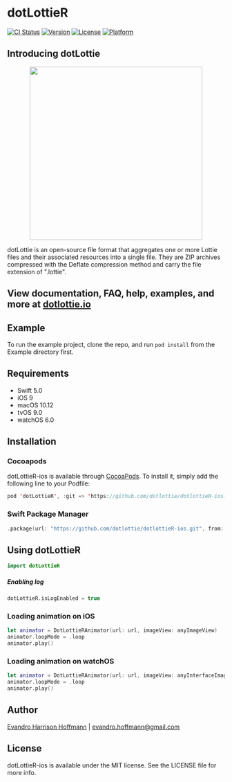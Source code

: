 # dotLottieR

[![CI Status](https://img.shields.io/travis/eharrison/dotLottieR.svg?style=flat)](https://travis-ci.org/eharrison/dotLottieR)
[![Version](https://img.shields.io/cocoapods/v/dotLottieR.svg?style=flat)](https://cocoapods.org/pods/dotLottieR)
[![License](https://img.shields.io/cocoapods/l/dotLottieR.svg?style=flat)](https://cocoapods.org/pods/dotLottieR)
[![Platform](https://img.shields.io/cocoapods/p/dotLottieR.svg?style=flat)](https://cocoapods.org/pods/dotLottieR)

## Introducing dotLottie

<p align="center">
  <img src="/Example/dotLottie/Assets/Images.xcassets/AppIcon.appiconset/dotLottie2048-1024.png" width="400">
</p>

dotLottie is an open-source file format that aggregates one or more Lottie files and their associated resources into a single file. They are ZIP archives compressed with the Deflate compression method and carry the file extension of ".lottie".

## View documentation, FAQ, help, examples, and more at [dotlottie.io](http://dotlottie.io/)

## Example

To run the example project, clone the repo, and run `pod install` from the Example directory first.

## Requirements

- Swift 5.0
- iOS 9
- macOS 10.12
- tvOS 9.0
- watchOS 6.0

## Installation

### Cocoapods

dotLottieR-ios is available through [CocoaPods](https://cocoapods.org). To install
it, simply add the following line to your Podfile:

```swift
pod 'dotLottieR', :git => 'https://github.com/dotlottie/dotlottieR-ios.git'
```

### Swift Package Manager

```swift
.package(url: "https://github.com/dotlottie/dotlottieR-ios.git", from: "0.1.0")
```

## Using dotLottieR
```swift
import dotLottieR
```

##### Enabling log
```swift
dotLottieR.isLogEnabled = true
```
 
 ### Loading animation on iOS
 
 ```swift
 let animator = DotLottieRAnimator(url: url, imageView: anyImageView)
 animator.loopMode = .loop
 animator.play()
 ```
 
 ### Loading animation on watchOS
 
 ```swift
 let animator = DotLottieRAnimator(url: url, imageView: anyInterfaceImage)
 animator.loopMode = .loop
 animator.play()
 ```

## Author

[Evandro Harrison Hoffmann](https://github.com/eharrison) | evandro.hoffmann@gmail.com

## License

dotLottieR-ios is available under the MIT license. See the LICENSE file for more info.

